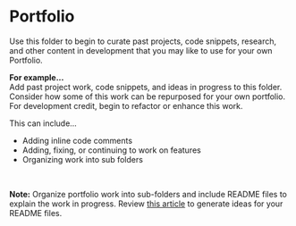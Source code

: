 # Portfolio

Use this folder to begin to curate past projects, code snippets, research, and other content in development that you may like to use for your own Portfolio.

**For example...**  
Add past project work, code snippets, and ideas in progress to this folder. Consider how some of this work can be repurposed for your own portfolio. For development credit, begin to refactor or enhance this work.

This can include...

- Adding inline code comments
- Adding, fixing, or continuing to work on features
- Organizing work into sub folders

<br>

**Note:** Organize portfolio work into sub-folders and include README files to explain the work in progress. Review [this article](https://docs.github.com/en/repositories/managing-your-repositorys-settings-and-features/customizing-your-repository/about-readmes) to generate ideas for your README files.
